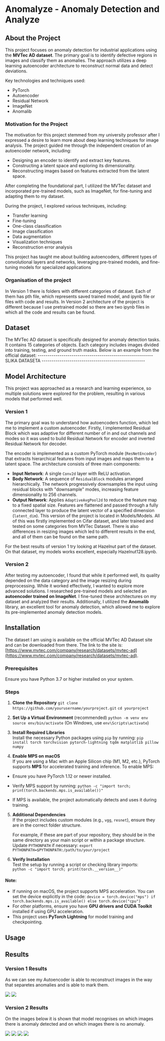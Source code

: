 # Anomalyze - Anomaly Detection and Analyze

## About the Project
This project focuses on anomaly detection for industrial applications using the **MVTec AD dataset**. The primary goal is to identify defective regions in images and classify them as anomalies. The approach utilizes a deep learning autoencoder architecture to reconstruct normal data and detect deviations.  

Key technologies and techniques used:
* PyTorch
* Autoencoder
* Residual Network
* ImageNet
* Anomalib

### Motivation for the Project
The motivation for this project stemmed from my university professor after I expressed a desire to learn more about deep learning techniques for image analysis. The project guided me through the independent creation of an autoencoder network, including:

-   Designing an encoder to identify and extract key features.
-   Constructing a latent space and exploring its dimensionality.
-   Reconstructing images based on features extracted from the latent space.

After completing the foundational part, I utilized the MVTec dataset and incorporated pre-trained models, such as ImageNet, for fine-tuning and adapting them to my dataset.

During the project, I explored various techniques, including:

-   Transfer learning
-   Fine-tuning
-   One-class classification
-   Image classification
-   Data augmentation
-   Visualization techniques
-   Reconstruction error analysis

This project has taught me about building autoencoders, different types of convolutional layers and networks, leveraging pre-trained models, and fine-tuning models for specialized applications

### Organisation of the project
In Version 1 there is folders with different categories of dataset. Each of them has pth file, which represents saved trained model, and ipynb file or files with code and results.
In Version 2 architecture of the project is different because I use pretrained model so there are two ipynb files in which all the code and results can be found.

## Dataset
The MVTec AD dataset is specifically designed for anomaly detection tasks. It contains 15 categories of objects. Each category includes images divided into training, testing, and ground truth masks. Below is an example from the official dataset:
---------------------------------------------------------- SLIKA DATASETA ----------------------------------------------------
## Model Architecture
This project was approached as a research and learning experience, so multiple solutions were explored for the problem, resulting in various models that performed well.

### Version 1
The primary goal was to understand how autoencoders function, which led me to implement a custom autoencoder. Firstly, I implemented Residual Block which was adaptive for different number of in and out channels and modes so it was used to build Residual Network for encoder and inverted Residual Network for decoder.

The encoder is implemented as a custom PyTorch module (`ResNetEncoder`) that extracts hierarchical features from input images and maps them to a latent space. The architecture consists of three main components:

-   **Input Network**: A single `Conv2d` layer with ReLU activation.
-   **Body Network**: A sequence of `ResidualBlock` modules arranged hierarchically. The network progressively downsamples the input using residual blocks with "downsample" modes, increasing feature dimensionality to 256 channels.
-   **Output Network**: Applies `AdaptiveAvgPool2d` to reduce the feature map to a fixed spatial size. Features are flattened and passed through a fully connected layer to produce the latent vector of a specified dimension (`latent_dim`).
This version of the project is located in Models/Models. All of this was firstly implemented on Cifar dataset, and later trained and tested on some categories from MVTec Dataset. There is also differences in resizing images which led to different results in the end, and all of them can be found on the same path.

For the best results of version 1 try looking at Hazelnut part of the dataset. On that dataset, my models works excellent, especially Hazelnut128.ipynb.

### Version 2
After testing my autoencoder, I found that while it performed well, its quality depended on the data category and the image resizing during preprocessing. While it worked effectively, I wanted to explore more advanced solutions.
I researched pre-trained models and selected an **autoencoder trained on ImageNet**. I fine-tuned these architectures on my dataset and analyzed their results.
Additionally, I utilized the **Anomalib** library, an excellent tool for anomaly detection, which allowed me to explore its pre-implemented anomaly detection models.

## Installation
The dataset I am using is available on the official MVTec AD Dataset site and can be downloaded from there. The link to the site is: [https://www.mvtec.com/company/research/datasets/mvtec-ad](https://www.mvtec.com/company/research/datasets/mvtec-ad).

### Prerequisites
Ensure you have Python 3.7 or higher installed on your system.

### Steps

1.  **Clone the Repository**
    `git clone https://github.com/yourusername/yourproject.git`
    `cd yourproject` 
    
2.  **Set Up a Virtual Environment** (recommended)
    `python -m venv env`
    `source env/bin/activate` (On Windows, use `env\Scripts\activate`)
    
3.  **Install Required Libraries**  
    Install the necessary Python packages using `pip` by running:
    `pip install torch torchvision pytorch-lightning tqdm matplotlib pillow numpy` 

4. **Enable MPS on macOS**  
If you are using a Mac with an Apple Silicon chip (M1, M2, etc.), PyTorch supports **MPS** for accelerated training and inference. To enable MPS:

-   Ensure you have PyTorch 1.12 or newer installed.
-   Verify MPS support by running:
    `python -c "import torch; print(torch.backends.mps.is_available())"` 
    
-   If MPS is available, the project automatically detects and uses it during training.    
5.  **Additional Dependencies**  
    If the project includes custom modules (e.g., `vgg`, `resnet`), ensure they are in the correct folder structure.
    
    For example, if these are part of your repository, they should be in the same directory as your main script or within a package structure. Update `PYTHONPATH` if necessary:
    `export PYTHONPATH=$PYTHONPATH:/path/to/your/project` 
    
6.  **Verify Installation**  
    Test the setup by running a script or checking library imports:    
    `python -c "import torch; print(torch.__version__)"` 
#### Note:
-   If running on macOS, the project supports MPS acceleration. You can set the device explicitly in the code:
    `device = torch.device("mps") if torch.backends.mps.is_available() else torch.device("cpu")` 
-   For other platforms, ensure you have **GPU drivers and CUDA Toolkit** installed if using GPU acceleration.
-   This project uses **PyTorch Lightning** for model training and checkpointing.

## Usage


## Results

### Version 1 Results
As we can see my Autoencoder is able to reconstruct images in the way that separetes anomalies and is able to mark them. 

<div>
    <img src='https://github.com/user-attachments/assets/6a6e7928-ba9c-4ad4-8294-3b6fdf17d527'>
    <img src='https://github.com/user-attachments/assets/2324f24e-3a3e-4b26-865a-e29dde7e9858'>
</div>



### Version 2 Results
On the images below it is shown that model recognises on which images there is anomaly detected and on which images there is no anomaly.

<div>
    <img src='https://github.com/user-attachments/assets/c21fe4a0-17ff-49af-8e23-75dd3fafad10'>
    <img src='https://github.com/user-attachments/assets/c6809978-2835-4c26-97e2-d4fece172441'>
    <img src='https://github.com/user-attachments/assets/f5361d30-52df-403b-9df9-18798c40d98e'>
    <img src='https://github.com/user-attachments/assets/1cbae527-884e-4bc3-be36-0688003e2ad4'>
</div>



